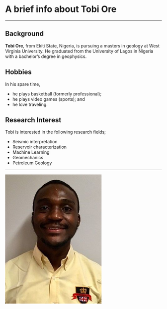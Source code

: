 # A brief info about Tobi Ore
------------------------------  
## Background
__Tobi Ore__, from Ekiti State, Nigeria, is pursuing a masters in geology at West Virginia University. He graduated from the University of Lagos in Nigeria with a bachelor’s degree in geophysics. 
## Hobbies
In his spare time, 
   * he plays basketball (formerly professional); 
   * he plays video games (sports); and 
   * he love traveling. 
## Research Interest
Tobi is interested in the following research fields;
  * Seismic interpretation
  * Reservoir characterization
  * Machine Learning
  * Geomechanics
  * Petroleum Geology
---------------------------
![Tobi_Ore](./images/Tobi_Ore.jpg)
